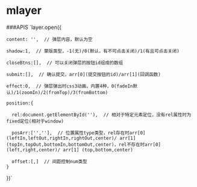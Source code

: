 # mlayer

###APIS
`layer.open({

    content: '',  // 弹层内容，默认为空
  
    shadow:1,  // 蒙版类型，-1(无)/0(默认，有不可点击关闭)/1(有且可点击关闭)
  
    closeBtns:[],  // 可以关闭弹层的按钮id组成的数组
  
    submit:[],  // 确认提交，arr[0](提交按钮的id)/arr[1](回调函数)
  
    effect:0,  // 弹层弹出时css3动画，内置4种，0(fadeIn默认)/1(zoomIn)/2(fromTop)/3(fromBottom)
  
    position:{
    
      rel:document.getElementById(''),  // 相对于特定元素定位，没有rel属性时为fixed定位(相对于window)
    
      posArr:['',''],  // 位置属性type类型，rel存在时arr[0] (leftIn,leftOut,rightIn,rightOut,center)/ arr[1] (topIn,topOut,bottomIn,bottomOut,center)，rel不存在时arr[0] (left,right,center)/ arr[1] (top,bottom,center)
    
      offset:[,]  // 间距控制num类型
    }
  })`

